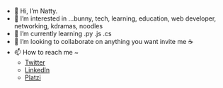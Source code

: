 - 👋 Hi, I’m Natty.
- 👀 I’m interested in ...bunny, tech, learning, education, web developer, networking,  kdramas, noodles 
- 🌱 I’m currently learning .py .js .cs
- 💞️ I’m looking to collaborate on anything you want invite me ☕
- 📫 How to reach me ~
  -    [Twitter](https://twitter.com/nonamoes)
  -    [LinkedIn](https://www.linkedin.com/in/nonamoes/)
  -    [Platzi](https://platzi.com/p/nonamoes/)

<!---
nonamoes/nonamoes is a ✨ special ✨ repository because its `README.md` (this file) appears on your GitHub profile.
You can click the Preview link to take a look at your changes.
--->
